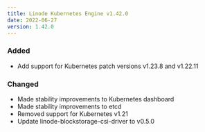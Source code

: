 ```yaml
---
title: Linode Kubernetes Engine v1.42.0
date: 2022-06-27
version: 1.42.0
---
```


### Added

- Add support for Kubernetes patch versions v1.23.8 and v1.22.11

### Changed

- Made stability improvements to Kubernetes dashboard
- Made stability improvements to etcd
- Removed support for Kubernetes v1.21
- Update linode-blockstorage-csi-driver to v0.5.0